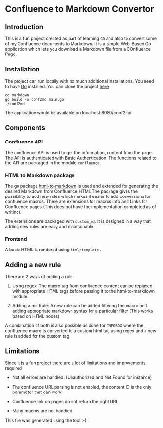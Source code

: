 # Confluence to Markdown Convertor
## Introduction

This is a fun project created as part of learning `GO` and also to convert some of my Confluence documents to Markdown. It is a simple Web-Based Go application which lets you download a Markdown file from a COnfluence Page.

## Installation

The project can run locally with no much additional installations. You need to have [Go](https://go.dev/doc/install) installed. You can clone the project [here](https://github.com/vinivasundharan/confluence-parser).

```
cd markdown
go build -o conf2md main.go
./conf2md
```

The application would be available on localhost:8080/conf2md

## Components

### Confluence API

The confluence API is used to get the information, content from the page. The API is authenticated with Basic Authentication. The functions related to the API are packaged in the module `confluence`.

### HTML to Markdown package

The go package [html-to-markdown](https://github.com/JohannesKaufmann/html-to-markdown) is used and extended for generating the desired Markdown from Confluence HTMl. The package gives the possibility to add new rules which makes it easier to add conversions for confluence macros. There are extensions for macros info and Links for Confluence pages (This does not have the implementation completed as of writing).

The extensions are packaged with `custom_md`. It is designed in a way that adding new rules are easy and maintainable.

### Frontend

A basic HTML is rendered using `html/template` .

## Adding a new rule

There are 2 ways of adding a rule.

1. Using regex: The macro tag from confluence content can be replaced with appropriate HTML tags before passing it to the html-to-markdown module.

2. Adding a md Rule: A new rule can be added filtering the macro and adding appropriate markdown syntax for a particular filter (This works based on HTML nodes)


A combination of both is also possible as done for `INFOBOX` where the confluence macro is converted to a custom html tag using regex and a new rule is added for the custom tag.

## Limitations

Since it is a fun project there are a lot of limitations and improvements required

- Not all errors are handled. (Unauthorized and Not Found for instance)

- The confluence URL parsing is not enabled, the content ID is the only parameter that can work

- Confluence link on pages do not return the right URL

- Many macros are not handled


This file was generated using the tool :-) 